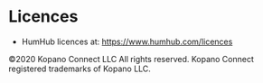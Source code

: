 # Licences

- HumHub licences at: https://www.humhub.com/licences


©2020 Kopano Connect LLC All rights reserved. Kopano Connect registered trademarks of Kopano LLC.
